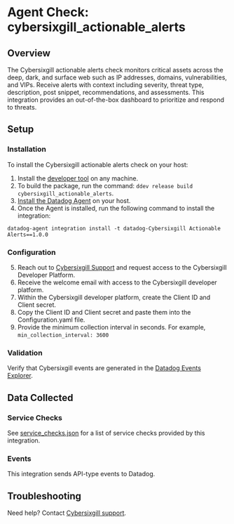 # Agent Check: cybersixgill_actionable_alerts

## Overview
The Cybersixgill actionable alerts check monitors critical assets across the deep, dark, and surface web such as IP addresses, domains, vulnerabilities, and VIPs. Receive alerts with context including severity, threat type, description, post snippet, recommendations, and assessments. This integration provides an out-of-the-box dashboard to prioritize and respond to threats.

## Setup


### Installation

To install the Cybersixgill actionable alerts check on your host:
1. Install the [developer tool][2] on any machine.
2. To build the package, run the command: `ddev release build cybersixgill_actionable_alerts`.
3. [Install the Datadog Agent][1] on your host.
4. Once the Agent is installed, run the following command to install the integration:
```
datadog-agent integration install -t datadog-Cybersixgill Actionable Alerts==1.0.0
```

### Configuration
5. Reach out to [Cybersixgill Support][4] and request access to the Cybersixgill Developer Platform.
6. Receive the welcome email with access to the Cybersixgill developer platform.
7. Within the Cybersixgill developer platform, create the Client ID and Client secret.
8. Copy the Client ID and Client secret and paste them into the Configuration.yaml file.
9. Provide the minimum collection interval in seconds. For example, `min_collection_interval: 3600`

### Validation
Verify that Cybersixgill events are generated in the [Datadog Events Explorer][3].

## Data Collected

### Service Checks
See [service_checks.json][5] for a list of service checks provided by this integration.

### Events
This integration sends API-type events to Datadog.

## Troubleshooting
Need help? Contact [Cybersixgill support][4].

[1]: https://app.datadoghq.com/account/settings#agent
[2]: https://docs.datadoghq.com/developers/integrations/new_check_howto/?tab=configurationtemplate#configure-the-developer-tool
[3]: https://app.datadoghq.com/event/explorer
[4]: mailto:support@cybersixgill.com
[5]: https://github.com/DataDog/integrations-extras/blob/master/cybersixgill_actionable_alerts/assets/service_checks.json

